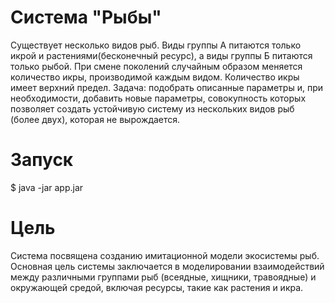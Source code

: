 # Система "Рыбы"
Существует несколько видов рыб. Виды группы А питаются только икрой и растениями(бесконечный ресурс), а виды группы Б питаются только рыбой. При смене поколений случайным образом меняется количество икры, производимой каждым видом. Количество икры имеет верхний предел. Задача: подобрать описанные параметры и, при необходимости, добавить новые параметры, совокупность которых позволяет создать устойчивую систему из нескольких видов рыб (более двух), которая не вырождается.
# Запуск
$ java -jar app.jar
# Цель
Система посвящена созданию имитационной модели экосистемы рыб. Основная цель системы заключается в моделировании взаимодействий между различными группами рыб (всеядные, хищники, травоядные) и окружающей средой, включая ресурсы, такие как растения и икра.
